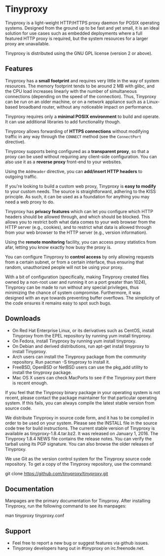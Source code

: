 # Tinyproxy

Tinyproxy is a light-weight HTTP/HTTPS proxy daemon for POSIX operating systems. Designed from the ground up to be fast and yet small, it is an ideal solution for use cases such as embedded deployments where a full featured HTTP proxy is required, but the system resources for a larger proxy are unavailable.

Tinyproxy is distributed using the GNU GPL license (version 2 or above).

## Features

Tinyproxy has a **small footprint** and requires very little in the way of system resources. The memory footprint tends to be around 2 MB with glibc, and the CPU load increases linearly with the number of simultaneous connections (depending on the speed of the connection). Thus, Tinyproxy can be run on an older machine, or on a network appliance such as a Linux-based broadband router, without any noticeable impact on performance.

Tinyproxy requires only a **minimal POSIX environment** to build and operate. It can use additional libraries to add functionality though.

Tinyproxy allows forwarding of **HTTPS connections** without modifying traffic in any way through the `CONNECT` method (see the `ConnectPort` directive).

Tinyproxy supports being configured as a **transparent proxy**, so that a proxy can be used without requiring any client-side configuration. You can also use it as a **reverse proxy** front-end to your websites.

Using the `AddHeader` directive, you can **add/insert HTTP headers** to outgoing traffic.

If you're looking to build a custom web proxy, Tinyproxy is **easy to modify** to your custom needs. The source is straightforward, adhering to the KISS principle. As such, it can be used as a foundation for anything you may need a web proxy to do.

Tinyproxy has **privacy features** which can let you configure which HTTP headers should be allowed through, and which should be blocked. This allows you to restrict both what data comes to your web browser from the HTTP server (e.g., cookies), and to restrict what data is allowed through from your web browser to the HTTP server (e.g., version information).

Using the **remote monitoring** facility, you can access proxy statistics from afar, letting you know exactly how busy the proxy is.

You can configure Tinyproxy to **control access** by only allowing requests from a certain subnet, or from a certain interface, thus ensuring that random, unauthorized people will not be using your proxy.

With a bit of configuration (specifically, making Tinyproxy created files owned by a non-root user and running it on a port greater than 1024), Tinyproxy can be made to run without any special privileges, thus minimizing the chance of system compromise. Furthermore, it was designed with an eye towards preventing buffer overflows. The simplicity of the code ensures it remains easy to spot such bugs.

## Downloads

* On Red Hat Enterprise Linux, or its derivatives such as CentOS, install Tinyproxy from the EPEL repository by running yum install tinyproxy.
* On Fedora, install Tinyproxy by running yum install tinyproxy.
* On Debian and derived distributions, run apt-get install tinyproxy to install Tinyproxy.
* Arch users can install the Tinyproxy package from the community repository. Run pacman -S tinyproxy to install it.
* FreeBSD, OpenBSD or NetBSD users can use the pkg_add utility to install the tinyproxy package.
* Mac OS X users can check MacPorts to see if the Tinyproxy port there is recent enough.

If you feel that the Tinyproxy binary package in your operating system is not recent, please contact the package maintainer for that particular operating system. If this fails, you can always compile the latest stable version from source code.

We distribute Tinyproxy in source code form, and it has to be compiled in order to be used on your system. Please see the INSTALL file in the source code tree for build instructions. The current stable version of Tinyproxy is available as tinyproxy-1.8.4.tar.bz2. It was released on January 1, 2016. The Tinyproxy 1.8.4 NEWS file contains the release notes. You can verify the tarball using its PGP signature. You can also browse the older releases of Tinyproxy.

We use Git as the version control system for the Tinyproxy source code repository. To get a copy of the Tinyproxy repository, use the command:

git clone https://github.com/tinyproxy/tinyproxy.git

## Documentation

Manpages are the primary documentation for Tinyproxy. After installing Tinyproxy, run the following command to see its manpages:

man tinyproxy tinyproxy.conf

## Support

* Feel free to report a new bug or suggest features via github issues.
* Tinyproxy developers hang out in #tinyproxy on irc.freenode.net.